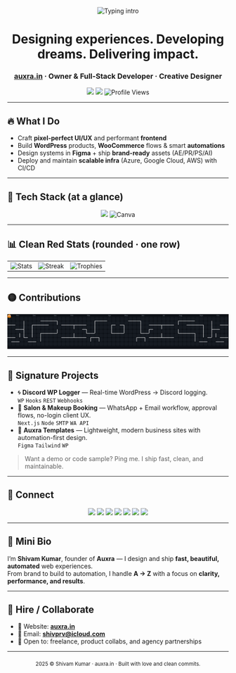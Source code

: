 <p align="center">
  <img
    src="https://readme-typing-svg.demolab.com?font=Poppins&weight=600&size=28&duration=2800&pause=700&color=FF4D4D&center=true&vCenter=true&width=900&lines=Hey%2C+I'm+Shivam+Kumar+%F0%9F%91%8B;Owner+%7C+Developer+%7C+Designer+%40+Auxra.in;I+build+clean+UI%2FUX%2C+WordPress+tools%2C+and+automations"
    alt="Typing intro"
/>
</p>

<h1 align="center">Designing experiences. Developing dreams. Delivering impact.</h1>
<h3 align="center">
  <a href="https://auxra.in" target="_blank">auxra.in</a> · Owner & Full-Stack Developer · Creative Designer
</h3>

<p align="center">
  <a href="#"><img src="https://img.shields.io/badge/Available%20for%20Projects-FF4D4D?style=for-the-badge&logo=handshake&logoColor=white" /></a>
  <a href="#"><img src="https://img.shields.io/badge/Portfolio-Visit-111?style=for-the-badge&logo=vercel&logoColor=FF4D4D" /></a>
  <img src="https://img.shields.io/badge/Profile%20Views-6322-FF4D4D?style=for-the-badge" alt="Profile Views" />
</p>

---

## 🔥 What I Do
- Craft **pixel-perfect UI/UX** and performant **frontend**
- Build **WordPress** products, **WooCommerce** flows & smart **automations**
- Design systems in **Figma** + ship **brand-ready** assets (AE/PR/PS/AI)
- Deploy and maintain **scalable infra** (Azure, Google Cloud, AWS) with CI/CD

---

## 🚀 Tech Stack (at a glance)
<p align="center">
  <img src="https://skillicons.dev/icons?i=js,ts,react,html,css,python,cpp,figma,ae,pr,wordpress,azure" />
  <img src="https://cdn.jsdelivr.net/gh/devicons/devicon/icons/canva/canva-original.svg" width="48" height="48" alt="Canva" />
</p>

---

## 📊 Clean Red Stats (rounded · one row)

<table>
  <tr>
    <td>
      <img height="165" alt="Stats"
        src="https://github-readme-stats.vercel.app/api?username=shivvx&show_icons=true&hide_border=true&border_radius=18&bg_color=0d1117&title_color=ff4d4d&text_color=ffffff&icon_color=ff4d4d" />
    </td>
    <td>
      <img height="165" alt="Streak"
        src="https://streak-stats.demolab.com?user=shivvx&hide_border=true&border_radius=18&background=0D1117&ring=FF4D4D&fire=FF4D4D&currStreakLabel=FF4D4D&sideNums=FFFFFF&currStreakNum=FFFFFF&dates=7F848E&sideLabels=7F848E" />
    </td>
    <td>
      <img height="165" alt="Trophies"
        src="https://github-profile-trophy.vercel.app/?username=shivvx&theme=radical&no-frame=true&no-bg=true&margin-w=8&row=1&column=6" />
    </td>
  </tr>
</table>

---

## 🟡 Contributions
<p align="center">
  <img src="https://raw.githubusercontent.com/shivvx/shivvx/output/pacman.svg?raw=true" alt="Pacman animation" />
</p>

---

## 🧩 Signature Projects
- 🌀 **Discord WP Logger** — Real-time WordPress → Discord logging.  
  `WP` `Hooks` `REST` `Webhooks`
- 💄 **Salon & Makeup Booking** — WhatsApp + Email workflow, approval flows, no-login client UX.  
  `Next.js` `Node` `SMTP` `WA API`
- 🧱 **Auxra Templates** — Lightweight, modern business sites with automation-first design.  
  `Figma` `Tailwind` `WP`

> Want a demo or code sample? Ping me. I ship fast, clean, and maintainable.

---

## 🤝 Connect
<p align="center">
  <a href="#"><img src="https://img.shields.io/badge/Instagram-FF4D4D?style=for-the-badge&logo=instagram&logoColor=white" /></a>
  <a href="#"><img src="https://img.shields.io/badge/Discord-FF4D4D?style=for-the-badge&logo=discord&logoColor=white" /></a>
  <a href="mailto:youremail@gmail.com"><img src="https://img.shields.io/badge/Gmail-FF4D4D?style=for-the-badge&logo=gmail&logoColor=white" /></a>
  <a href="#"><img src="https://img.shields.io/badge/LinkedIn-FF4D4D?style=for-the-badge&logo=linkedin&logoColor=white" /></a>
  <a href="#"><img src="https://img.shields.io/badge/Telegram-FF4D4D?style=for-the-badge&logo=telegram&logoColor=white" /></a>
  <a href="#"><img src="https://img.shields.io/badge/Facebook-FF4D4D?style=for-the-badge&logo=facebook&logoColor=white" /></a>
  <a href="#"><img src="https://img.shields.io/badge/PayPal-FF4D4D?style=for-the-badge&logo=paypal&logoColor=white" /></a>
</p>

---

## 🧠 Mini Bio
I’m **Shivam Kumar**, founder of **Auxra** — I design and ship **fast, beautiful, automated** web experiences.  
From brand to build to automation, I handle **A → Z** with a focus on **clarity, performance, and results**.

---

## 📩 Hire / Collaborate
- 🔗 Website: **[auxra.in](https://auxra.in)**
- 💌 Email: **shivprv@icloud.com**
- 💼 Open to: freelance, product collabs, and agency partnerships

---

<!-- Footer -->
<p align="center">
  <sub> 2025 © Shivam Kumar · auxra.in · Built with love and clean commits.</sub>
</p>
